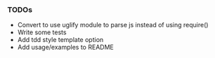 ### TODOs

- Convert to use uglify module to parse js instead of using require()
- Write some tests
- Add tdd style template option
- Add usage/examples to README
